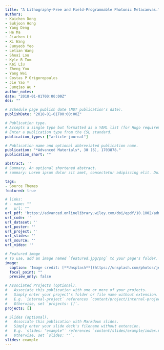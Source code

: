 ```yaml
---
title: "A Lithography-Free and Field-Programmable Photonic Metacanvas."
authors:
- Kaichen Dong
- Sukjoon Hong
- Yang Deng
- He Ma
- Jiachen Li
- Xi Wang
- Junyeob Yeo
- Letian Wang
- Shuai Lou
- Kyle B Tom
- Kai Liu
- Zheng You
- Yang Wei
- Costas P Grigoropoulos
- Jie Yao *
- Junqiao Wu *
author_notes:
date: "2018-01-01T00:00:00Z"
doi: ""

# Schedule page publish date (NOT publication's date).
publishDate: "2018-01-01T00:00:00Z"

# Publication type.
# Accepts a single type but formatted as a YAML list (for Hugo requirements).
# Enter a publication type from the CSL standard.
publication_types: ["article-journal"]

# Publication name and optional abbreviated publication name.
publication: "*Advanced Materials*, 30 (5), 1703878."
publication_short: ""

abstract: ''
# Summary. An optional shortened abstract.
# summary: Lorem ipsum dolor sit amet, consectetur adipiscing elit. Duis posuere tellus ac convallis placerat. Proin tincidunt magna sed ex sollicitudin condimentum.

tags:
- Source Themes
featured: true

# links:
# - name: ""
#   url: ""
url_pdf: 'https://advanced.onlinelibrary.wiley.com/doi/epdf/10.1002/adma.201703878'
url_code: ''
url_dataset: ''
url_poster: ''
url_project: ''
url_slides: ''
url_source: ''
url_video: ''

# Featured image
# To use, add an image named `featured.jpg/png` to your page's folder. 
image:
  caption: 'Image credit: [**Unsplash**](https://unsplash.com/photos/jdD8gXaTZsc)'
  focal_point: ""
  preview_only: false

# Associated Projects (optional).
#   Associate this publication with one or more of your projects.
#   Simply enter your project's folder or file name without extension.
#   E.g. `internal-project` references `content/project/internal-project/index.md`.
#   Otherwise, set `projects: []`.
projects: []

# Slides (optional).
#   Associate this publication with Markdown slides.
#   Simply enter your slide deck's filename without extension.
#   E.g. `slides: "example"` references `content/slides/example/index.md`.
#   Otherwise, set `slides: ""`.
slides: example
---
```


